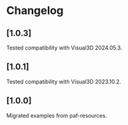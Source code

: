 # Changelog


## [1.0.3]
Tested compatibility with Visual3D 2024.05.3.

## [1.0.1]
Tested compatibility with Visual3D 2023.10.2.

## [1.0.0]
Migrated examples from paf-resources.
